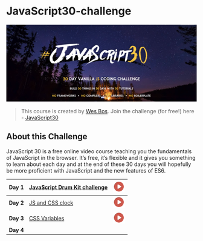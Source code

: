 # JavaScript30-challenge

![Javascript challenge Logo](/images/header.png)

> This course is created by [Wes Bos](https://wesbos.com/). Join the challenge (for free!) here - [JavaScript30](https://javascript30.com/)

## About this Challenge
JavaScript 30 is a free online video course teaching you the fundamentals of JavaScript in the browser. It’s free, it’s flexible and it gives you something to learn about each day and at the end of these 30 days you will hopefully be more proficient with JavaScript and the new features of ES6.

|**Day 1**|[JavaScript Drum Kit challenge](https://github.com/vaibhavsingh97/JavaScript30-challenge/tree/master/challenges/01%20-%20JavaScript%20Drum%20Kit)| [![Day 1 demo gif](/images/play.png)](https://vaibhavsingh97.com/JavaScript30-challenge/challenges/01%20-%20JavaScript%20Drum%20Kit/index.html) |
|---|---|---|
|**Day 2**|[JS and CSS clock](https://github.com/vaibhavsingh97/JavaScript30-challenge/tree/master/challenges/02%20-%20JS%20and%20CSS%20Clock)|[![Day 2 demo gif](/images/play.png)](https://vaibhavsingh97.com/JavaScript30-challenge/challenges/02%20-%20JS%20and%20CSS%20Clock/index.html)|
|**Day 3**|[CSS Variables](https://github.com/vaibhavsingh97/JavaScript30-challenge/tree/master/challenges/03%20-%20CSS%20Variables)|[![Day 3 demo gif](/images/play.png)](https://vaibhavsingh97.com/JavaScript30-challenge/challenges/03%20-%20CSS%20Variables/index.html)|
|**Day 4**| | |
